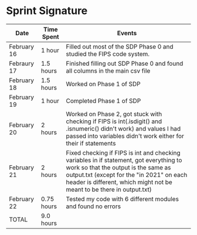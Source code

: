 # Sprint Signature

| Date        | Time Spent | Events
|-------------|------------|--------------------
| February 16 | 1 hour     | Filled out most of the SDP Phase 0 and studied the FIPS code system.
| Febraury 17 | 1.5 hours  | Finished filling out SDP Phase 0 and found all columns in the main csv file
| February 18 | 1.5 hours  | Worked on Phase 1 of SDP
| February 19 | 1   hour   | Completed Phase 1 of SDP
| February 20 | 2   hours  | Worked on Phase 2, got stuck with checking if FIPS is int(.isdigit() and .isnumeric() didn't work) and values I had passed into variables didn't work either for their if statements
| February 21 | 2   hours  | Fixed checking if FIPS is int and checking variables in if statement, got everything to work so that the output is the same as output.txt (except for the "in 2021" on each header is different, which might not be meant to be there in output.txt)
| February 22 | 0.75 hours | Tested my code with 6 different modules and found no errors
| TOTAL       | 9.0 hours  |

